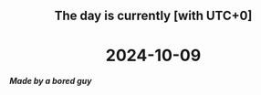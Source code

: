 <h2 align=center>The day is currently [with UTC+0]</h2>
<h1 align=center><!--TIME BEGIN-->2024-10-09<!--TIME END--></h1>
<h5>Made by a bored guy</h5>
